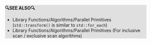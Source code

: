 <div style="margin:2em; background-color: #e0e0e0;">

<strong>🔍SEE ALSO🔍</strong>

 * Library Functions/Algorithms/Parallel Primitives (`std::transform()` is similar to `std::for_each`)
 * Library Functions/Algorithms/Parallel Primitives (For  inclusive scan / exclusive scan algorithms)

</div>

